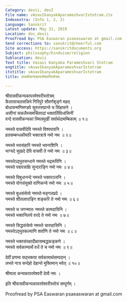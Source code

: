 ```yaml
---
Category: devii, devI
File name: vAsavIkanyakAparameshvarIstotram.itx
Indexextra: (Info 1, 2, 3)
Language: Sanskrit
Latest update: May 31, 2019
Location: doc_devii
Proofread by: PSA Easwaran psaeaswaran at gmail.com
Send corrections to: sanskrit@cheerful.com
Site access: https://sanskritdocuments.org
Subject: philosophy/hinduism/religion
Sublocation: devii
Text title: Vasavi Kanyaka Parameshvari Stotram
engtitle: vAsavIkanyakAparameshvarIstotram
itxtitle: vAsavIkanyakAparameshvarIstotram
title: वासवीकन्यकापरमेश्वरीस्तोत्रम्

---
```

  
 श्रीवासवीकन्यकापरमेश्वरीस्तोत्रम्   
कैलासाचलसन्निभे गिरिपुरे सौवर्णशृङ्गे महत्  
बोधायन्मणिमण्डपे सुरुतरुप्रान्ते च सिंहासने ।  
असीनां सकलैस्समर्चितपदां भक्तार्तिविध्वंसिनीं  
वन्दे वासवीकन्यकां स्मितमुखीं सर्वार्थदामम्बिकाम् ॥ १॥  
  
नमस्ते वासवीदेवि नमस्ते विश्वपावनि ।  
व्रतसम्बन्धकौमारि भक्तत्रात्रे नमो नमः ॥ २॥  
  
नमस्ते भयसंहारि नमस्ते भवनाशिनि ।  
भाग्यदे सुखदे देवि वासवी ते नमो नमः ॥ ३॥  
  
नमस्तेऽद्भुतसन्धाने नमस्ते भद्ररूपिणि ।  
नमस्ते पद्मपत्राक्षि सुन्दराङ्गि नमो नमः ॥ ४॥  
  
नमस्ते विबुधानन्दे नमस्ते भक्तरञ्जनि ।  
नमस्ते योगसंयुक्ते वाणिकन्ये नमो नमः ॥ ५॥  
  
नमस्ते बुधसंसेव्ये नमस्ते मङ्गलप्रदे ।  
नमस्ते शीतलापाङ्गि शङ्करि ते नमो नमः ॥ ६॥  
  
नमस्ते च जगन्मातः नमस्ते कामदायिनि ।  
नमस्ते भक्तनिलये वरदे ते नमो नमः ॥ ७॥  
  
नमस्ते सिद्धसंसेव्ये नमस्ते चारुहासिनि ।  
नमस्तेऽद्भुतकल्याणि शर्वाणि ते  नमो नमः ॥ ८॥  
  
नमस्ते भक्तसंरक्षादीक्षासम्बद्धकङ्कणे ।  
नमस्ते सर्वकाम्यार्थे वर्धे ते च नमो नमः ॥ ९॥  
  
देवीं प्रणम्य सद्भक्त्या सर्वकामार्थसम्पदान् ।  
लभते नात्र सन्देहो देहान्ते मुक्तिमान् भवेत् ॥ १०॥  
  
श्रीमाता कन्यकापरमेश्वरी देव्यै नमः ।  
  
इति श्रीवासवीकन्यकापरमेश्वरीस्तोत्रं सम्पूर्णम् ।   
  
  
  
Proofread by PSA Easwaran psaeaswaran at gmail.com  
  
